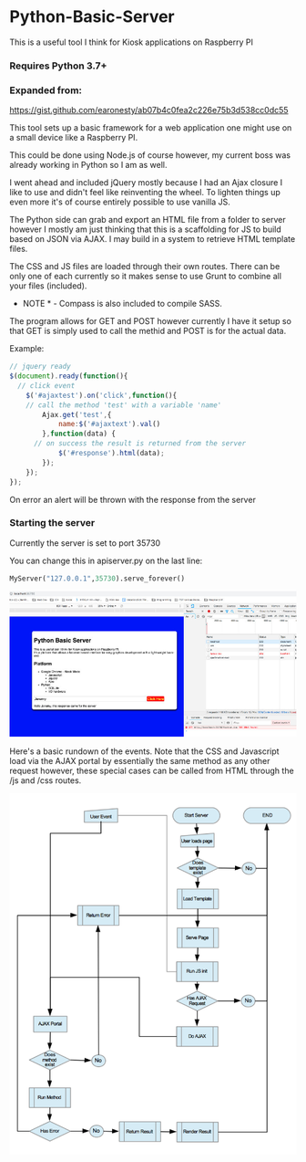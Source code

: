 # Python-Basic-Server
This is a useful tool I think for Kiosk applications on Raspberry PI

### Requires Python 3.7+

### Expanded from:
https://gist.github.com/earonesty/ab07b4c0fea2c226e75b3d538cc0dc55

This tool sets up a basic framework for a web application one might use on a small device like a Raspberry PI.

This could be done using Node.js of course however, my current boss was already working in Python so I am as well.

I went ahead and included jQuery mostly because I had an Ajax closure I like to use and didn't feel like reinventing the wheel. To lighten things up even more it's of course entirely possible to use vanilla JS.

The Python side can grab and export an HTML file from a folder to server however I mostly am just thinking that this is a scaffolding for JS to build based on JSON via AJAX. I may build in a system to retrieve HTML template files.

The CSS and JS files are loaded through their own routes. There can be only one of each currently so it makes sense to use Grunt to combine all your files (included).

* NOTE * - Compass is also included to compile SASS.

The program allows for GET and POST however currently I have it setup so that GET is simply used to call the methid and POST is for the actual data.

Example:
```javascript
// jquery ready
$(document).ready(function(){
  // click event
	$('#ajaxtest').on('click',function(){
    // call the method 'test' with a variable 'name'
		Ajax.get('test',{
			name:$('#ajaxtext').val()
		},function(data) {
      // on success the result is returned from the server
			$('#response').html(data);
		});
	});
}); 
```
On error an alert will be thrown with the response from the server

### Starting the server
Currently the server is set to port 35730

You can change this in apiserver.py on the last line:
```python
MyServer("127.0.0.1",35730).serve_forever()
```

![alt text](https://raw.githubusercontent.com/061375/Python-Basic-Server/master/images/p-server-screen.jpg)

Here's a basic rundown of the events. Note that the CSS and Javascript load via the AJAX portal by essentially the same method as any other request however, these special cases can be called from HTML through the /js and /css routes.

![alt text](https://raw.githubusercontent.com/061375/Python-Basic-Server/master/images/p-server-flow.png)
